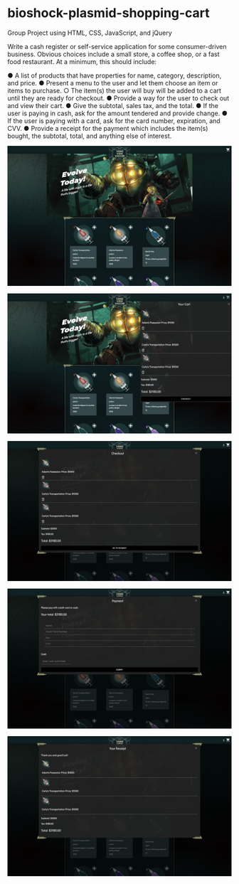 # bioshock-plasmid-shopping-cart
Group Project using HTML, CSS, JavaScript, and jQuery

Write a cash register or self-service application for some consumer-driven business.
Obvious choices include a small store, a coffee shop, or a fast food restaurant. At a
minimum, this should include:

● A list of products that have properties for name, category, description, and
price.
● Present a menu to the user and let them choose an item or items to
purchase.
○ The item(s) the user will buy will be added to a cart until they are ready
for checkout.
● Provide a way for the user to check out and view their cart.
● Give the subtotal, sales tax, and the total.
● If the user is paying in cash, ask for the amount tendered and provide
change.
● If the user is paying with a card, ask for the card number, expiration, and
CVV.
● Provide a receipt for the payment which includes the item(s) bought, the
subtotal, total, and anything else of interest.

![Shopping Cart](images/home.png)

![Shopping Cart](images/cart.png)

![Shopping Cart](images/checkout.png)

![Shopping Cart](images/payment.png)

![Shopping Cart](images/receipt.png)
